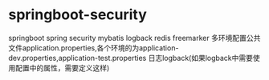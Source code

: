# springboot-security
springboot
spring security
mybatis
logback
redis
freemarker
多环境配置公共文件application.properties,各个环境的为application-dev.properties,application-test.properties
日志logback(如果logback中需要使用配置中的属性，需要定义<springProperty scope="context" name="logLevel" source="logback.log.level"/>这样)
